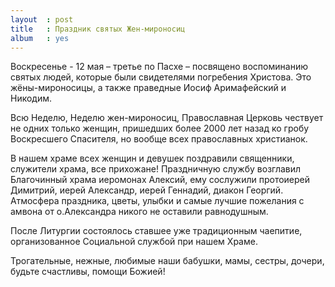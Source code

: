```yaml
---
layout  : post
title   : Праздник святых Жен-мироносиц
album   : yes
---
```

Воскресенье - 12 мая – третье по Пасхе – посвящено воспоминанию святых людей, которые были свидетелями погребения Христова. Это жёны-мироносицы, а также праведные Иосиф Аримафейский и Никодим.

Всю Неделю, Неделю жен-мироносиц, Православная Церковь чествует не одних только женщин, пришедших более 2000 лет назад ко гробу Воскресшего Спасителя, но вообще всех православных христианок.

В нашем храме всех женщин и девушек поздравили священники, служители храма, все прихожане! Праздничную службу возглавил Благочинный храма иеромонах Алексий, ему сослужили протоиерей Димитрий, иерей Александр,  иерей Геннадий, диакон Георгий. Атмосфера праздника, цветы, улыбки и самые лучшие пожелания с амвона от о.Александра никого не оставили равнодушным.

После Литургии состоялось ставшее уже традиционным чаепитие, организованное Социальной службой при нашем Храме.

Трогательные, нежные, любимые наши бабушки, мамы, сестры, дочери, будьте счастливы, помощи Божией! 
